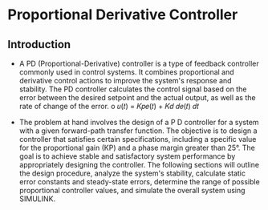 # Proportional Derivative Controller

## Introduction

- A PD (Proportional-Derivative) controller is a type of feedback controller commonly 
used in control systems. It combines proportional and derivative control actions to 
improve the system's response and stability. The PD controller calculates the control 
signal based on the error between the desired setpoint and the actual output, as 
well as the rate of change of the error.
o 𝑢(𝑡) = 𝐾𝑝𝑒(𝑡) + 𝐾𝑑
𝑑𝑒(𝑡)
𝑑𝑡

- The problem at hand involves the design of a P D controller for a system with a given forward-path transfer function. The objective is to design a controller that satisfies certain specifications, including a specific value for the proportional gain (KP) and a 
phase margin greater than 25°. The goal is to achieve stable and satisfactory system 
performance by appropriately designing the controller. The following sections will 
outline the design procedure, analyze the system's stability, calculate static error 
constants and steady-state errors, determine the range of possible proportional 
controller values, and simulate the overall system using SIMULINK.

